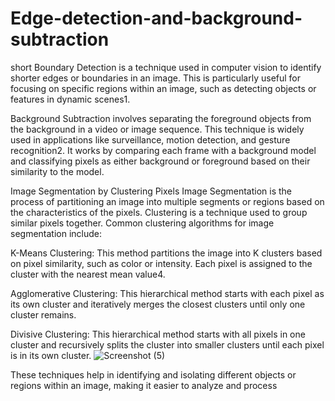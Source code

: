# Edge-detection-and-background-subtraction


short Boundary Detection is a technique used in computer vision to identify shorter edges or boundaries in an image. This is particularly useful for focusing on specific regions within an image, such as detecting objects or features in dynamic scenes1.

Background Subtraction involves separating the foreground objects from the background in a video or image sequence. This technique is widely used in applications like surveillance, motion detection, and gesture recognition2. It works by comparing each frame with a background model and classifying pixels as either background or foreground based on their similarity to the model.

Image Segmentation by Clustering Pixels
Image Segmentation is the process of partitioning an image into multiple segments or regions based on the characteristics of the pixels. Clustering is a technique used to group similar pixels together. Common clustering algorithms for image segmentation include:

K-Means Clustering: This method partitions the image into K clusters based on pixel similarity, such as color or intensity. Each pixel is assigned to the cluster with the nearest mean value4.

Agglomerative Clustering: This hierarchical method starts with each pixel as its own cluster and iteratively merges the closest clusters until only one cluster remains.

Divisive Clustering: This hierarchical method starts with all pixels in one cluster and recursively splits the cluster into smaller clusters until each pixel is in its own cluster.
![Screenshot (5)](https://github.com/user-attachments/assets/59337965-f44a-44f7-bb33-f16450bee2d5)

These techniques help in identifying and isolating different objects or regions within an image, making it easier to analyze and process
